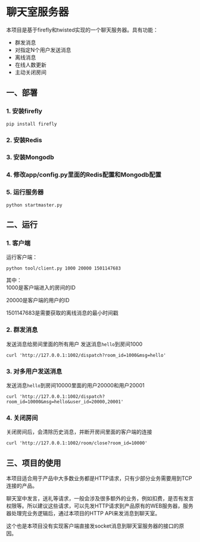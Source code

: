 # 聊天室服务器
本项目是基于firefly和twisted实现的一个聊天服务器。具有功能：
* 群发消息
* 对指定N个用户发送消息
* 离线消息
* 在线人数更新
* 主动关闭房间

## 一、部署
### 1. 安装firefly
    pip install firefly
### 2. 安装Redis
### 3. 安装Mongodb
### 4. 修改app/config.py里面的Redis配置和Mongodb配置
### 5. 运行服务器
    python startmaster.py

## 二、运行
### 1. 客户端
运行客户端：

    python tool/client.py 1000 20000 1501147683
其中：  
1000是客户端进入的房间的ID  

20000是客户端的用户的ID  

1501147683是需要获取的离线消息的最小时间戳  

### 2. 群发消息
发送消息给房间里面的所有用户
发送消息`hello`到房间1000

    curl 'http://127.0.0.1:1002/dispatch?room_id=1000&msg=hello'

### 3. 对多用户发送消息
发送消息`hello`到房间10000里面的用户20000和用户20001

    curl 'http://127.0.0.1:1002/dispatch?room_id=10000&msg=hello&user_id=20000,20001'

### 4. 关闭房间
关闭房间后，会清除历史消息，并断开房间里面的客户端的连接

    curl 'http://127.0.0.1:1002/room/close?room_id=10000'

## 三、项目的使用

本项目适合用于产品中大多数业务都是HTTP请求，只有少部分业务需要用到TCP连接的产品。 

聊天室中发言，送礼等请求，一般会涉及很多额外的业务，例如扣费，是否有发言权限等。所以建议这些请求，可以先发HTTP请求到产品原有的WEB服务器，服务器处理完业务逻辑后，通过本项目的HTTP API来发消息到聊天室。 

这个也是本项目没有实现客户端直接发socket消息到聊天室服务器的接口的原因。  
